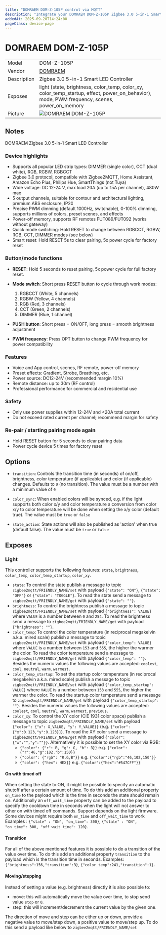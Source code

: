 ```yaml
---
title: "DOMRAEM DOM-Z-105P control via MQTT"
description: "Integrate your DOMRAEM DOM-Z-105P Zigbee 3.0 5-in-1 Smart LED Controller via Zigbee2MQTT with whatever smart home infrastructure you are using without the vendor's bridge or gateway."
addedAt: 2025-09-20T14:24:00
pageClass: device-page
---
```


<!-- !!!! -->
<!-- ATTENTION: This file is auto-generated through docgen! -->
<!-- You can only edit the "Notes"-Section between the two comment lines "Notes BEGIN" and "Notes END". -->
<!-- Do not use h1 or h2 heading within "## Notes"-Section. -->
<!-- !!!! -->

# DOMRAEM DOM-Z-105P

|     |     |
|-----|-----|
| Model | DOM-Z-105P  |
| Vendor  | [DOMRAEM](/supported-devices/#v=DOMRAEM)  |
| Description | Zigbee 3.0 5-in-1 Smart LED Controller |
| Exposes | light (state, brightness, color_temp, color_xy, color_temp_startup, effect, power_on_behavior), mode, PWM frequency, scenes, power_on_memory |
| Picture | ![DOMRAEM DOM-Z-105P](https://www.zigbee2mqtt.io/images/devices/DOMRAEM_RGBWC.png) |

<!-- Notes BEGIN: You can edit here. Add "## Notes" headline if not already present. -->

## Notes

DOMRAEM Zigbee 3.0 5-in-1 Smart LED Controller

### Device highlights

- Supports all popular LED strip types: DIMMER (single color), CCT (dual white), RGB, RGBW, RGBCCT
- Zigbee 3.0 protocol, compatible with Zigbee2MQTT, Home Assistant, Amazon Echo Plus, Philips Hue, SmartThings (not Tuya)
- Wide voltage: DC 12-24 V, max load 20A (up to 15A per channel), 480W max
- 5 output channels, suitable for contour and architectural lighting, premium ABS enclosure, IP20
- Precise PWM dimming (default 1000Hz, switchable), 0-100% dimming, supports millions of colors, preset scenes, and effects
- Power-off memory, supports RF remotes FUT089/FUT092 (works without gateway)
- Quick mode switching: Hold RESET to change between RGBCCT, RGBW, RGB, CCT, DIMMER modes (see below)
- Smart reset: Hold RESET 5s to clear pairing, 5x power cycle for factory reset

### Button/mode functions

- **RESET**: Hold 5 seconds to reset pairing, 5x power cycle for full factory reset.
- **Mode switch**: Short press RESET button to cycle through work modes:
  1. RGBCCT (White, 5 channels)
  2. RGBW (Yellow, 4 channels)
  3. RGB (Red, 3 channels)
  4. CCT (Green, 2 channels)
  5. DIMMER (Blue, 1 channel)

- **PUSH button**: Short press = ON/OFF, long press = smooth brightness adjustment

- **PWM frequency**: Press OPT button to change PWM frequency for power compatibility

### Features

- Voice and App control, scenes, RF remote, power-off memory
- Preset effects: Gradient, Strobe, Breathing, etc.
- Power source: DC12-24V (recommended margin 10%)
- Remote distance: up to 30m (RF control)
- Professional performance for commercial and residential use

### Safety

- Only use power supplies within 12-24V and <20A total current
- Do not exceed rated current per channel; recommend margin for safety

### Re-pair / starting pairing mode again

- Hold RESET button for 5 seconds to clear pairing data
- Power cycle device 5 times for factory reset

<!-- Notes END: Do not edit below this line -->

## Options

* `transition`: Controls the transition time (in seconds) of on/off, brightness, color temperature (if applicable) and color (if applicable) changes. Defaults to `0` (no transition). The value must be a number with a minimum value of `0`

* `color_sync`: When enabled colors will be synced, e.g. if the light supports both color x/y and color temperature a conversion from color x/y to color temperature will be done when setting the x/y color (default true). The value must be `true` or `false`

* `state_action`: State actions will also be published as 'action' when true (default false). The value must be `true` or `false`


## Exposes

### Light 
This controller supports the following features: `state`, `brightness`, `color_temp`, `color_temp_startup`, `color_xy`.
- `state`: To control the state publish a message to topic `zigbee2mqtt/FRIENDLY_NAME/set` with payload `{"state": "ON"}`, `{"state": "OFF"}` or `{"state": "TOGGLE"}`. To read the state send a message to `zigbee2mqtt/FRIENDLY_NAME/get` with payload `{"state": ""}`.
- `brightness`: To control the brightness publish a message to topic `zigbee2mqtt/FRIENDLY_NAME/set` with payload `{"brightness": VALUE}` where `VALUE` is a number between `0` and `254`. To read the brightness send a message to `zigbee2mqtt/FRIENDLY_NAME/get` with payload `{"brightness": ""}`.
- `color_temp`: To control the color temperature (in reciprocal megakelvin a.k.a. mired scale) publish a message to topic `zigbee2mqtt/FRIENDLY_NAME/set` with payload `{"color_temp": VALUE}` where `VALUE` is a number between `153` and `555`, the higher the warmer the color. To read the color temperature send a message to `zigbee2mqtt/FRIENDLY_NAME/get` with payload `{"color_temp": ""}`. Besides the numeric values the following values are accepted: `coolest`, `cool`, `neutral`, `warm`, `warmest`.
- `color_temp_startup`: To set the startup color temperature (in reciprocal megakelvin a.k.a. mired scale) publish a message to topic `zigbee2mqtt/FRIENDLY_NAME/set` with payload `{"color_temp_startup": VALUE}` where `VALUE` is a number between `153` and `555`, the higher the warmer the color. To read the startup color temperature send a message to `zigbee2mqtt/FRIENDLY_NAME/get` with payload `{"color_temp_startup": ""}`. Besides the numeric values the following values are accepted: `coolest`, `cool`, `neutral`, `warm`, `warmest`, `previous`.
- `color_xy`: To control the XY color (CIE 1931 color space) publish a message to topic `zigbee2mqtt/FRIENDLY_NAME/set` with payload `{"color": {"x": X_VALUE, "y": Y_VALUE}}` (e.g. `{"color":{"x":0.123,"y":0.123}}`). To read the XY color send a message to `zigbee2mqtt/FRIENDLY_NAME/get` with payload `{"color":{"x":"","y":""}}`. Alternatively it is possible to set the XY color via RGB:
  - `{"color": {"r": R, "g": G, "b": B}}` e.g. `{"color":{"r":46,"g":102,"b":150}}`
  - `{"color": {"rgb": "R,G,B"}}` e.g. `{"color":{"rgb":"46,102,150"}}`
  - `{"color": {"hex": HEX}}` e.g. `{"color":{"hex":"#547CFF"}}`

#### On with timed off
When setting the state to ON, it might be possible to specify an automatic shutoff after a certain amount of time. To do this add an additional property `on_time` to the payload which is the time in seconds the state should remain on.
Additionally an `off_wait_time` property can be added to the payload to specify the cooldown time in seconds when the light will not answer to other on with timed off commands.
Support depends on the light firmware. Some devices might require both `on_time` and `off_wait_time` to work
Examples : `{"state" : "ON", "on_time": 300}`, `{"state" : "ON", "on_time": 300, "off_wait_time": 120}`.

#### Transition
For all of the above mentioned features it is possible to do a transition of the value over time. To do this add an additional property `transition` to the payload which is the transition time in seconds.
Examples: `{"brightness":156,"transition":3}`, `{"color_temp":241,"transition":1}`.

#### Moving/stepping
Instead of setting a value (e.g. brightness) directly it is also possible to:
- move: this will automatically move the value over time, to stop send value `stop` or `0`.
- step: this will increment/decrement the current value by the given one.

The direction of move and step can be either up or down, provide a negative value to move/step down, a positive value to move/step up.
To do this send a payload like below to `zigbee2mqtt/FRIENDLY_NAME/set`
